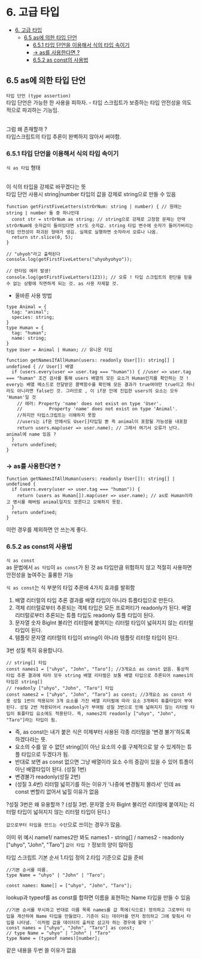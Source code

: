# 6. 고급 타입

- [6. 고급 타입](#6-고급-타입)
  - [6.5 as에 의한 타입 단언](#65-as에-의한-타입-단언)
    - [6.5.1 타입 단언을 이용해서 식의 타입 속이기](#651-타입-단언을-이용해서-식의-타입-속이기)
    - [-\> as를 사용한다면 ?](#--as를-사용한다면-)
    - [6.5.2 as const의 사용법](#652-as-const의-사용법)

## 6.5 as에 의한 타입 단언

`타입 단언 (type assertion)`
<br>타입 단언은 가능한 한 사용을 피하자. - 타입 스크립트가 보증하는 타입 안전성을 의도적으로 파괴하는 기능임.

</br> 그럼 왜 존재할까 ? </br>
타입스크립트의 타입 추론이 완벽하지 않아서 써야함.

### 6.5.1 타입 단언을 이용해서 식의 타입 속이기

`식 as 타입` 형태

</br>
이 식의 타입을 강제로 바꾸겠다는 뜻
</br>
타입 단언 사용시 string|number 타입의 값을 강제로 string으로 만들 수 있음



```
function getFirstFiveLetters(strOrNum: string | number) { // 원래는 string | number 둘 중 하나인데
  const str = strOrNum as string; // string으로 강제로 고정함 문제는 만약 strOrNum에 숫자값이 들어있다면 str도 숫자값. string 타입 변수에 숫자가 들어가버리는 타입 안전성이 파괴된 형태가 생김. 실제로 실행하면 숫자라서 오류나 나옴.
  return str.slice(0, 5);
}

// "uhyoh"라고 출력된다
console.log(getFirstFiveLetters("uhyohyohyo"));

// 런타임 에러 발생!
console.log(getFirstFiveLetters(123)); // 오류 ! 타입 스크립트의 판단을 믿을 수 없는 상황에 직면하게 되는 것. as 사용 자제할 것.

```
- 올바른 사용 방법
```
type Animal = {
  tag: "animal";
  species: string;
}
type Human = {
  tag: "human";
  name: string;
}
type User = Animal | Human; // 유니온 타입

function getNamesIfAllHuman(users: readonly User[]): string[] | undefined { // User[] 배열 
  if (users.every(user => user.tag === "human")) { //user => user.tag === "human" 조건 검사를 통해 users 배열의 모든 요소가 Human인지를 확인하는 것 ! every는 배열 메소드로 전달받은 콜백함수를 확인해 모든 결과가 true여야만 true이고 하나라도 아니라면 false인 것. 그러므로 , 이 if문 안에 진입한 users의 요소는 모두 'Human'일 것 
    // 에러: Property 'name' does not exist on type 'User'.
    //          Property 'name' does not exist on type 'Animal'.
    //하지만 타입스크립트는 이해하지 못함 
    //users는 if문 안에서도 User[]타입일 뿐 즉 animal이 포함될 가능성을 내포함
    return users.map(user => user.name); // 그래서 여기서 오류가 난다. animal에 name 있음 ?
  }
  return undefined;
}

```

### -> as를 사용한다면 ?

```
function getNamesIfAllHuman(users: readonly User[]): string[] | undefined {
  if (users.every(user => user.tag === "human")) {
    return (users as Human[]).map(user => user.name); // as로 Human이라고 명시를 해버림 animal일지도 모른다고 오해하지 못함.
  }
  return undefined;
}

```

이런 경우를 제외하면 안 쓰는게 좋다.



### 6.5.2 as const의 사용법

`식 as const` </br>
as 문법에서 `as 타입`이 `as const`가 된 것
as 타입만큼 위험하지 않고 적절히 사용하면 안전성을 높여주는 훌륭한 기능

`식 as const`는  식 부분의 타입 추론에 4가지 효과를 발휘함

1. 배열 리터럴의 타입 추론 결과를 배열 타입이 아니라 튜플타입으로 만든다.
2. 객체 리터럴로부터 추론되는 객체 타입은 모든 프로퍼티가 readonly가 된다. 배열 리터럴로부터 추론되는 튜플 타입도 readonly 튜플 타입이 된다.
3. 문자열 숫자 BigInt 불리언 리터럴에 붙여지는 리터럴 타입이 넓혀지지 않는 리터럴 타입이 된다.
4. 템플릿 문자열 리터럴의 타입이 string이 아니라 템플릿 리터럴 타입이 된다.

3번 성질 특히 유용합니다.

```
// string[] 타입
const names1 = ["uhyo", "John", "Taro"]; //3개요소 as const 없음. 통상적 타입 추론 결과에 따라 모두 string 배열 리터럴은 보통 배열 타입으로 추론되어 names1의 타입은 string[]
// readonly ["uhyo", "John", "Taro"] 타입
const names2 = ["uhyo", "John", "Taro"] as const; //3개요소 as const 사용 성질 1번이 적용되어 3개 요소를 가진 배열 리터럴에 따라 요소 3개짜리 튜플타입이 부여된다. 성질 2번 적용되어서 readonly가 부여됨 성질 3번으로 인해 넓혀지지 않는 리터럴 타입이 튜플타입 요소에도 적용된다. 즉, names2의 readonly ["uhyo", "John", "Taro"]라는 타입이 됨.
```
* 즉, as const는 내가 붙은 식은 이제부터 사용된 각종 리터럴을 '변경 불가'하도록 하겠다라는 뜻.
* 요소의 수를 알 수 없던 string[]이 아닌 요소의 수를 구체적으로 알 수 있게하는 튜플 타입으로 두겠다가 됨.
* 반대로 보면 as const 없으면 그냥 배열이라 요소 수의 증감이 있을 수 있어 튜플이 아닌 배열타입이 된다. (성질 1번)
* 변경불가 readonly(성질 2번)
* (성질 3.4번) 리터럴 넓히기를 하는 이유가 '나중에 변경될지 몰라서' 인데 as const 변할리 없어서 넓힐 이유가 없음

?성질 3번은 왜 유용할까 ? (성질 3번. 문자열 숫자 BigInt 불리언 리터럴에 붙여지는 리터럴 타입이 넓혀지지 않는 리터럴 타입이 된다.)

`값으로부터 타입을 만드는 수단`으로 쓰이는 경우가 많음.

이미 위 예시 name1/ names2만 봐도 names1 - string[] / names2 -  readonly ["uhyo", "John", "Taro"] `값이 타입 ?` 정보의 양이 많아짐




타입 스크립트 기본 순서
1.타입 정의
2.타입 기준으로 값을 준비

```
//기본 순서를 따름.
type Name = "uhyo" | "John" | "Taro";

const names: Name[] = ["uhyo", "John", "Taro"];
```
lookup과 typeof를 as const를 합하면 이름을 표현하는 Name 타입을 만들 수 있음

```
//기본 순서를 무시하고 반대로 이름 목록 names를 값 쪽에(식으로) 정의하고 그로부터 타입을 계산하여 Name 타입을 만들었다. 기준이 되는 데이터를 먼저 정의하고 그에 맞춰서 타입을 나타냄. `이처럼 값을 데이터의 출처로 삼고자 하는 경우에 활약 !`
const names = ["uhyo", "John", "Taro"] as const;
// type Name = "uhyo" | "John" | "Taro"
type Name = (typeof names)[number];
```
같은 내용을 두번 쓸 이유가 없음

